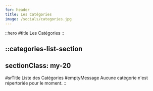```yaml
---
for: header
title: Les Catégories
image: /socials/categories.jpg
---
```


::hero
#title
Les Catégories
::

::categories-list-section
---
sectionClass: my-20
---
#srTitle
Liste des Catégories
#emptyMessage
Aucune catégorie n'est répertoriée pour le moment.
::
